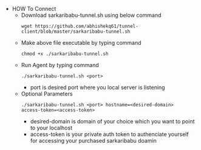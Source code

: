 -  HOW To Connect
   - Download sarkaribabu-tunnel.sh using below command<br>
      ```
     wget https://github.com/abhishekq61/tunnel-client/blob/master/sarkaribabu-tunnel.sh
     ```
   - Make above file executable by typing command<br>
      ```
     chmod +x ./sarkaribabu-tunnel.sh
     ```
    - Run Agent by typing command<br>
      ```    
      ./sarkaribabu-tunnel.sh <port>
       ```
         - port is desired port where you local server is listening
     - Optional Parameters
       <br>
         ```
       ./sarkaribabu-tunnel.sh <port> hostname=<desired-domain> access-token=<access-token>
       ```
         - desired-domain is domain of your choice which you want to point to your localhost
         - access-token is your private auth token to authenciate yourself for accessing your purchased sarkaribabu doamin
         
    